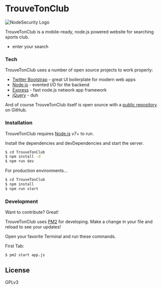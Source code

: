 # TrouveTonClub

![NodeSecurity Logo][nodesecurity]

TrouveTonClub is a mobile-ready, node.js powered website for searching sports club.

  - enter your search

### Tech

TrouveTonClub uses a number of open source projects to work properly:

* [Twitter Bootstrap] - great UI boilerplate for modern web apps
* [Node.js] - evented I/O for the backend
* [Express] - fast node.js network app framework
* [jQuery] - duh

And of course TrouveTonClub itself is open source with a [public repository][ttc]
 on GitHub.

### Installation

TrouveTonClub requires [Node.js] v7+ to run.

Install the dependencies and devDependencies and start the server.

```sh
$ cd TrouveTonClub
$ npm install -d
$ npm run dev
```

For production environments...

```sh
$ cd TrouveTonClub
$ npm install
$ npm run start
```

### Development

Want to contribute? Great!

TrouveTonClub uses [PM2] for developing.
Make a change in your file and reload to see your updates!

Open your favorite Terminal and run these commands.

First Tab:
```sh
$ pm2 start app.js
```

License
----

GPLv3


   [ttc]: <https://github.com/ACS-DDS/TrouveTonClub>
   [Node.js]: <https://nodejs.org/>
   [PM2]: <http://pm2.keymetrics.io/>
   [Twitter Bootstrap]: <https://getbootstrap.com/>
   [jQuery]: <https://jquery.com/>
   [express]: <https://expressjs.com/>
   [nodesecurity]: <> "NodeSecurity Logo"
